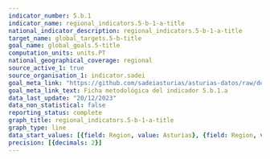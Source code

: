 ```yaml
---
indicator_number: 5.b.1
indicator_name: regional_indicators.5-b-1-a-title
national_indicator_description: regional_indicators.5-b-1-a-title
target_name: global_targets.5-b-title
goal_name: global_goals.5-title
computation_units: units.PT
national_geographical_coverage: regional
source_active_1: true
source_organisation_1: indicator.sadei
goal_meta_link: "https://github.com/sadeiasturias/asturias-datos/raw/develop/descargas/metodologia/5.b.1.a.pdf"
goal_meta_link_text: Ficha metodológica del indicador 5.b.1.a
data_last_update: "20/12/2023"
data_non_statistical: false
reporting_status: complete
graph_title: regional_indicators.5-b-1-a-title
graph_type: line
data_start_values: [{field: Region, value: Asturias}, {field: Region, value: España}]
precision: [{decimals: 2}]
---
```

